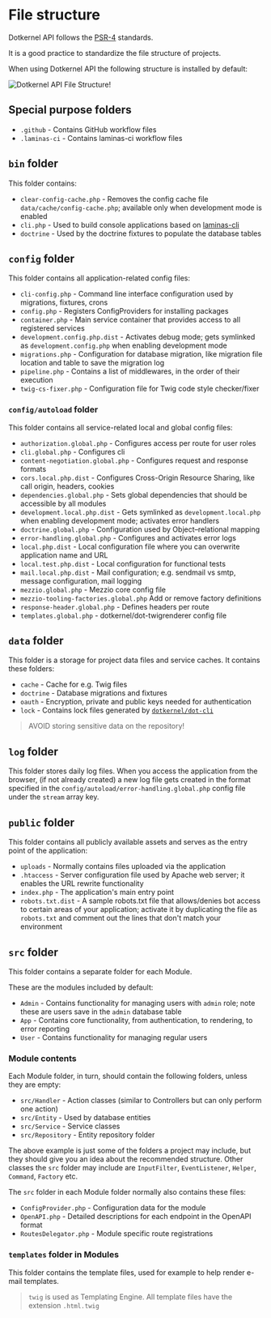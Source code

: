 # File structure

Dotkernel API follows the [PSR-4](https://www.php-fig.org/psr/psr-4/) standards.

It is a good practice to standardize the file structure of projects.

When using Dotkernel API the following structure is installed by default:

![Dotkernel API File Structure!](https://docs.dotkernel.org/img/api/file-structure-dk-api.png)

## Special purpose folders

* `.github` - Contains GitHub workflow files
* `.laminas-ci` - Contains laminas-ci workflow files

## `bin` folder

This folder contains:

* `clear-config-cache.php` - Removes the config cache file `data/cache/config-cache.php`; available only when development mode is enabled
* `cli.php` - Used to build console applications based on [laminas-cli](https://github.com/laminas/laminas-cli)
* `doctrine` - Used by the doctrine fixtures to populate the database tables

## `config` folder

This folder contains all application-related config files:

* `cli-config.php` - Command line interface configuration used by migrations, fixtures, crons
* `config.php` - Registers ConfigProviders for installing packages
* `container.php` - Main service container that provides access to all registered services
* `development.config.php.dist` - Activates debug mode; gets symlinked as `development.config.php` when enabling development mode
* `migrations.php` - Configuration for database migration, like migration file location and table to save the migration log
* `pipeline.php` - Contains a list of middlewares, in the order of their execution
* `twig-cs-fixer.php` - Configuration file for Twig code style checker/fixer

### `config/autoload` folder

This folder contains all service-related local and global config files:

* `authorization.global.php` - Configures access per route for user roles
* `cli.global.php` - Configures cli
* `content-negotiation.global.php` - Configures request and response formats
* `cors.local.php.dist` - Configures Cross-Origin Resource Sharing, like call origin, headers, cookies
* `dependencies.global.php` - Sets global dependencies that should be accessible by all modules
* `development.local.php.dist` - Gets symlinked as `development.local.php` when enabling development mode; activates error handlers
* `doctrine.global.php` - Configuration used by Object–relational mapping
* `error-handling.global.php` - Configures and activates error logs
* `local.php.dist` - Local configuration file where you can overwrite application name and URL
* `local.test.php.dist` - Local configuration for functional tests
* `mail.local.php.dist` - Mail configuration; e.g. sendmail vs smtp, message configuration, mail logging
* `mezzio.global.php` - Mezzio core config file
* `mezzio-tooling-factories.global.php`  Add or remove factory definitions
* `response-header.global.php` - Defines headers per route
* `templates.global.php` - dotkernel/dot-twigrenderer config file

## `data` folder

This folder is a storage for project data files and service caches.
It contains these folders:

* `cache` - Cache for e.g. Twig files
* `doctrine` - Database migrations and fixtures
* `oauth` - Encryption, private and public keys needed for authentication
* `lock` - Contains lock files generated by [`dotkernel/dot-cli`](https://docs.dotkernel.org/dot-cli/v3/lock-files/)

> AVOID storing sensitive data on the repository!

## `log` folder

This folder stores daily log files.
When you access the application from the browser, (if not already created) a new log file gets created in the format specified in the `config/autoload/error-handling.global.php` config file under the `stream` array key.

## `public` folder

This folder contains all publicly available assets and serves as the entry point of the application:

* `uploads` - Normally contains files uploaded via the application
* `.htaccess` - Server configuration file used by Apache web server; it enables the URL rewrite functionality
* `index.php` - The application's main entry point
* `robots.txt.dist` - A sample robots.txt file that allows/denies bot access to certain areas of your application; activate it by duplicating the file as `robots.txt` and comment out the lines that don't match your environment

## `src` folder

This folder contains a separate folder for each Module.

These are the modules included by default:

* `Admin` - Contains functionality for managing users with `admin` role; note these are users save in the `admin` database table
* `App` - Contains core functionality, from authentication, to rendering, to error reporting
* `User` - Contains functionality for managing regular users

### Module contents

Each Module folder, in turn, should contain the following folders, unless they are empty:

* `src/Handler` - Action classes (similar to Controllers but can only perform one action)
* `src/Entity` - Used by database entities
* `src/Service` - Service classes
* `src/Repository` - Entity repository folder

The above example is just some of the folders a project may include, but they should give you an idea about the recommended structure.
Other classes the `src` folder may include are `InputFilter`, `EventListener`, `Helper`, `Command`, `Factory` etc.

The `src` folder in each Module folder normally also contains these files:

* `ConfigProvider.php` - Configuration data for the module
* `OpenAPI.php` - Detailed descriptions for each endpoint in the OpenAPI format
* `RoutesDelegator.php` - Module specific route registrations

### `templates` folder in Modules

This folder contains the template files, used for example to help render e-mail templates.

> `twig` is used as Templating Engine.
> All template files have the extension `.html.twig`
